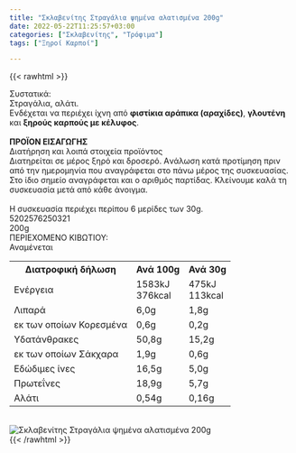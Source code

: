 ```yaml
---
title: "Σκλαβενίτης Στραγάλια ψημένα αλατισμένα 200g"
date: 2022-05-22T11:25:57+03:00
categories: ["Σκλαβενίτης", "Τρόφιμα"]
tags: ["Ξηροί Καρποί"]

---
```

{{< rawhtml >}}

<div class="sload625"><div class="product"><div id="sistatika">Συστατικά:</div><div class="alltext">Στραγάλια, αλάτι.<br>Ενδέχεται να περιέχει ίχνη από <b>φιστίκια αράπικα (αραχίδες)</b>, <b>γλουτένη</b> και <b>ξηρούς καρπούς με κέλυφος</b>.<br><br><b>ΠΡΟΪΟΝ ΕΙΣΑΓΩΓΗΣ</b></div><div id="loipa">Διατήρηση και λοιπά στοιχεία προϊόντος</div><div class="alltext">Διατηρείται σε μέρος ξηρό και δροσερό. Aνάλωση κατά προτίμηση πριν από την ημερομηνία που αναγράφεται στο πάνω μέρος της συσκευασίας. Στο ίδιο σημείο αναγράφεται και ο αριθμός παρτίδας. Κλείνουμε καλά τη συσκευασία μετά από κάθε άνοιγμα.<br><br>Η συσκευασία περιέχει περίπου 6 μερίδες των 30g.</div><div id="barcode"><div id="barimage1"></div><span id="bartext">5202576250321</span></div><div id="varos"><div id="varosimage1"></div><span id="varostext">200g</span></div><div id="kivotio">ΠΕΡΙΕΧΟΜΕΝΟ ΚΙΒΩΤΙΟΥ:<br>Αναμένεται</div><div class="tabout"><table id="diatable"><tbody><tr><th>Διατροφική δήλωση</th><th>Ανά 100g</th><th>Ανά 30g</th></tr><tr><td class="texr2">Ενέργεια</td><td class="texr">1583kJ<br>376kcal</td><td class="texr">475kJ<br>113kcal</td></tr><tr><td class="texr2">Λιπαρά</td><td class="texr">6,0g</td><td class="texr">1,8g</td></tr><tr><td class="gray">εκ των οποίων Κορεσµένα</td><td class="gray2">0,6g</td><td class="gray2">0,2g</td></tr><tr><td class="texr2">Yδατάνθρακες</td><td class="texr">50,8g</td><td class="texr">15,2g</td></tr><tr><td class="gray">εκ των οποίων Σάκχαρα</td><td class="gray2">1,9g</td><td class="gray2">0,6g</td></tr><tr><td class="texr2">Eδώδιμες ίνες</td><td class="texr">16,5g</td><td class="texr">5,0g</td></tr><tr><td class="texr2">Πρωτεΐνες</td><td class="texr">18,9g</td><td class="texr">5,7g</td></tr><tr><td class="texr2">Αλάτι</td><td class="texr">0,54g</td><td class="texr">0,16g</td></tr></tbody></table></div><br><div class="pimg"><img alt="Σκλαβενίτης Στραγάλια ψημένα αλατισμένα 200g" title="Σκλαβενίτης Στραγάλια ψημένα αλατισμένα 200g" src="/media/images/sklavenitis-stragalia-pshmena-alatismena-200g.jpg"></div></div></div>
{{< /rawhtml >}}


